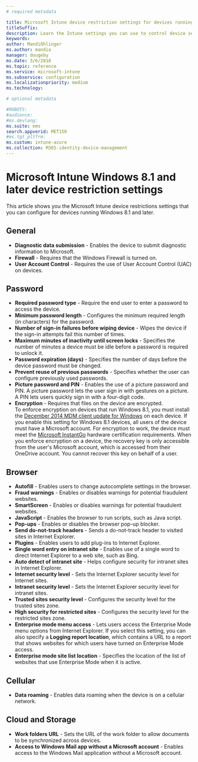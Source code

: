 ```yaml
---
# required metadata

title: Microsoft Intune device restriction settings for devices running Windows 8.1
titleSuffix:
description: Learn the Intune settings you can use to control device settings and functionality on devices running Windows 8.1.
keywords:
author: MandiOhlinger
ms.author: mandia
manager: dougeby
ms.date: 3/6/2018
ms.topic: reference
ms.service: microsoft-intune
ms.subservice: configuration
ms.localizationpriority: medium
ms.technology:

# optional metadata

#ROBOTS:
#audience:
#ms.devlang:
ms.suite: ems
search.appverid: MET150
#ms.tgt_pltfrm:
ms.custom: intune-azure
ms.collection: M365-identity-device-management
---
```


# Microsoft Intune Windows 8.1 and later device restriction settings



This article shows you the Microsoft Intune device restrictions settings that you can configure for devices running Windows 8.1 and later.


## General

- **Diagnostic data submission** - Enables the device to submit diagnostic information to Microsoft.
- **Firewall** - Requires that the Windows Firewall is turned on.
- **User Account Control** - Requires the use of User Account Control (UAC) on devices.

## Password
- **Required password type** - Require the end user to enter a password to access the device.
- **Minimum password length** - Configures the minimum required length (in characters) for the password.
- **Number of sign-in failures before wiping device** - Wipes the device if the sign-in attempts fail this number of times.
- **Maximum minutes of inactivity until screen locks** - Specifies the number of minutes a device must be idle before a password is required to unlock it.
- **Password expiration (days)** - Specifies the number of days before the device password must be changed.
- **Prevent reuse of previous passwords** - Specifies whether the user can configure previously used passwords.
- **Picture password and PIN** - Enables the use of a picture password and PIN. A picture password lets the user sign in with gestures on a picture. A PIN lets users quickly sign in with a four-digit code.
- **Encryption** - Requires that files on the device are encrypted.<br>To enforce encryption on devices that run Windows 8.1, you must install the [December 2014 MDM client update for Windows](https://support.microsoft.com/kb/3013816) on each device.
If you enable this setting for Windows 8.1 devices, all users of the device must have a Microsoft account.
For encryption to work, the device must meet the [Microsoft InstantGo](https://blogs.windows.com/windowsexperience/2014/06/19/instantgo-a-better-way-to-sleep/#IBHULcTfI4PokO8X.97) hardware certification requirements.
When you enforce encryption on a device, the recovery key is only accessible from the user's Microsoft account, which is accessed from their OneDrive account. You cannot recover this key on behalf of a user. 



## Browser
- **Autofill** - Enables users to change autocomplete settings in the browser.
- **Fraud warnings** - Enables or disables warnings for potential fraudulent websites.
- **SmartScreen** - Enables or disables warnings for potential fraudulent websites.
- **JavaScript** - Enables the browser to run scripts, such as Java script.
- **Pop-ups** - Enables or disables the browser pop-up blocker.
- **Send do-not-track headers** - Sends a do-not-track header to visited sites in Internet Explorer.
- **Plugins** - Enables users to add plug-ins to Internet Explorer.
- **Single word entry on intranet site** - Enables use of a single word to direct Internet Explorer to a web site, such as Bing.
- **Auto detect of intranet site** - Helps configure security for intranet sites in Internet Explorer.
- **Internet security level** - Sets the Internet Explorer security level for Internet sites.
- **Intranet security level** - Sets the Internet Explorer security level for intranet sites.
- **Trusted sites security level** - Configures the security level for the trusted sites zone.
- **High security for restricted sites** - Configures the security level for the restricted sites zone.
- **Enterprise mode menu access** - Lets users access the Enterprise Mode menu options from Internet Explorer.
If you select this setting, you can also specify a **Logging report location**, which contains a URL to a report that shows websites for which users have turned on Enterprise Mode access.
- **Enterprise mode site list location** - Specifies the location of the list of websites that use Enterprise Mode when it is active.

## Cellular
- **Data roaming** - Enables data roaming when the device is on a cellular network.

## Cloud and Storage
- **Work folders URL** - Sets the URL of the work folder to allow documents to be synchronized across devices.
- **Access to Windows Mail app without a Microsoft account** - Enables access to the Windows Mail application without a Microsoft account.
